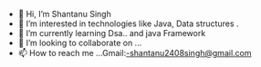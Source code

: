 - 👋 Hi, I’m Shantanu Singh
- 👀 I’m interested in technologies like Java, Data structures .
- 🌱 I’m currently learning Dsa.. and java Framework
- 💞️ I’m looking to collaborate on ...
- 📫 How to reach me ...Gmail:-shantanu2408singh@gmail.com

<!---
Shantanu2709/Shantanu2709 is a ✨ special ✨ repository because its `README.md` (this file) appears on your GitHub profile.
You can click the Preview link to take a look at your changes.
--->
